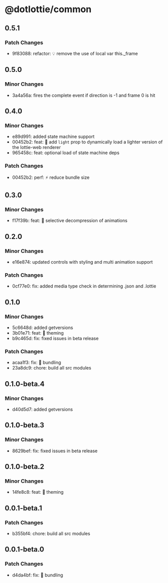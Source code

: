 # @dotlottie/common

## 0.5.1

### Patch Changes

- 9f83088: refactor: 💡 remove the use of local var this.\_frame

## 0.5.0

### Minor Changes

- 3a4a56a: fires the complete event if direction is -1 and frame 0 is hit

## 0.4.0

### Minor Changes

- e89d991: added state machine support
- 00452b2: feat: 🎸 add `light` prop to dynamically load a lighter version of the lottie-web renderer
- 965458c: feat: optional load of state machine deps

### Patch Changes

- 00452b2: perf: ⚡️ reduce bundle size

## 0.3.0

### Minor Changes

- f17f39b: feat: 🎸 selective decompression of animations

## 0.2.0

### Minor Changes

- e16e874: updated controls with styling and multi animation support

### Patch Changes

- 0cf77e0: fix: added media type check in determining .json and .lottie

## 0.1.0

### Minor Changes

- 5c6648d: added getversions
- 3b01e71: feat: 🎸 theming
- b9c465d: fix: fixed issues in beta release

### Patch Changes

- acaa1f3: fix: 🐛 bundling
- 23a8dc9: chore: build all src modules

## 0.1.0-beta.4

### Minor Changes

- d40d5d7: added getversions

## 0.1.0-beta.3

### Minor Changes

- 8629bef: fix: fixed issues in beta release

## 0.1.0-beta.2

### Minor Changes

- 14fe8c8: feat: 🎸 theming

## 0.0.1-beta.1

### Patch Changes

- b355bf4: chore: build all src modules

## 0.0.1-beta.0

### Patch Changes

- d4da4bf: fix: 🐛 bundling
